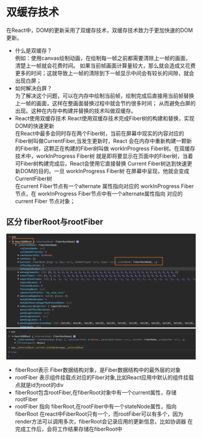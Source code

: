 # 双缓存技术
在React中，DOM的更新采用了双缓存技术，双缓存技术致力于更加快速的DOM更新。

- 什么是双缓存？  
例如：使用canvas绘制动画，在绘制每一帧之前都需要清除上一帧的画面，清楚上一帧就会花费时间。
如果当前帧画面计算量较大，那么就会造成又花费更多的时间；这就导致上一帧的清除到下一帧显示中间会有较长的间隙，就会出现白屏；
- 如何解决白屏？  
为了解决这个问题，可以在内存中绘制当前帧，绘制完成后直接用当前帧替换上一帧的画面，这样在整画面替换过程中就会节约很多时间；
从而避免白屏的出现。这种在内存中构建并替换的技术叫做双缓存。
- React使用双缓存技术
React使用双缓存技术完成Fiber树的构建和替换，实现DOM的快速更新   
在React中最多会同时存在两个Fiber树，当前在屏幕中现实的内容对应的Fiber树叫做CurrentFiber,当发生更新时，React
会在内存中重新构建一颗新的Fiber树，这颗正在构建的Fiber树叫做 workInProgress Fiber树。在双缓存技术中，workInProgress Fiber树
就是即将要显示在页面中的Fiber树，当着可Fiber树构建完成后，React会使用它直接替换 Current Fiber树达到快速更新DOM的目的。一旦 workInProgress Fiber树
在屏幕中呈现，他就会变成CurrentFiber树    
 在current Fiber节点有一个alternate 属性指向对应的 workInProgress Fiber节点，在 workInProgress Fiber节点中有一个alternate属性指向 对应的
current Fiber 节点对象；


## 区分 fiberRoot与rootFiber
![](./assets/img.png)
![](./assets/img_1.png)
- fiberRoot表示 Fiber数据结构对象，是Fiber数据结构中的最外层的对象
- rootFiber 表示组件挂载点对应的Fiber对象,比如React应用中默认的组件挂载点就是id为root的div
- fiberRoot包含rootFiber,在fiberRoot对象中有一个current属性，存储rootFiber
- rootFiber 指向 fiberRoot,在rootFiber中有一个stateNode属性，指向fiberRoot
在react中FiberRoot只有一个，而rootFiber可以有多个，因为render方法可以调用多次，fiberRoot会记录应用的更新信息，比如协调器
在完成工作后，会将工作结果存储在fiberRoot中


